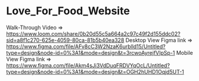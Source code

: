 # Love_For_Food_Website
Walk-Through Video =>  https://www.loom.com/share/0b20d55c5a664a2c97c49f2d155ddc02?sid=a8f1c270-625e-4059-80ca-81b5b40ea328
Desktop View Figma link =>   https://www.figma.com/file/AFv8cC3W2NzaK6urblld15/Untitled?type=design&node-id=0%3A1&mode=design&t=3rcwoAyrejfVIpSp-1
Mobile View Figma link =>   https://www.figma.com/file/Akm4sJi3VdDuqFRDVYqOcL/Untitled?type=design&node-id=0%3A1&mode=design&t=OGH2hUHD1Oqjd5UT-1
